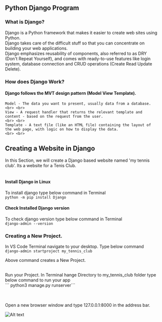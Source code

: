 ##  Python Django Program
### What is Django?

Django is a Python framework that makes it easier to create web sites using Python.
<br>
Django takes care of the difficult stuff so that you can concentrate on building your web applications.
<br>
Django emphasizes reusability of components, also referred to as DRY (Don't Repeat Yourself), and comes with ready-to-use features like login system, database connection and CRUD operations (Create Read Update Delete).

### How does Django Work?

#### Django follows the MVT design pattern (Model View Template).

    Model - The data you want to present, usually data from a database. 
    <br> <br>
    View - A request handler that returns the relevant template and content - based on the request from the user.
    <br> <br>
    Template - A text file (like an HTML file) containing the layout of the web page, with logic on how to display the data.
    <br> <br>

## Creating a Website in Django
In this Section, we will create a Django based website named 'my tennis club'. Its a website for a Tenis Club.
<br><br>

#### Install Django in Linux
To install django type below command in Terminal<br>
```python -m pip install Django```

#### Check Installed Django version
To check django version type below command in Terminal<br>
```django-admin --version```


### Creating a New Project.
In VS Code Terminal navigate to your desktop. Type below command 
``` django-admin startproject my_tennis_club``` 

Above command creates a New Project.

<br>
Run your Project.
In Terminal hange Directory to my_tennis_club folder type below command to run your app <br>
``` python3 manage.py runserver```

<br><br>
Open a new browser window and type 127.0.0.1:8000 in the address bar.

![Alt text](image.png)


